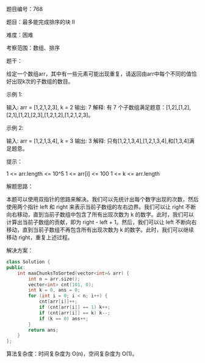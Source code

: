 题目编号：768

题目：最多能完成排序的块 II

难度：困难

考察范围：数组、排序

题干：

给定一个数组arr，其中有一些元素可能出现重复，请返回由arr中每个不同的值恰好出现k次的子数组的数目。

示例 1:

输入: arr = [1,2,1,2,3], k = 2
输出: 7
解释: 有 7 个子数组满足题意：[1,2],[1,2],[2,1],[1,2],[2,3],[1,2,1,2],[1,2,1,2,3]。

示例 2:

输入: arr = [1,2,1,3,4], k = 3
输出: 3
解释: 只有[1,2,1,3,4],[1,2,1,3,4],和[1,3,4]满足题意。

提示：

1 <= arr.length <= 10^5
1 <= arr[i] <= 100
1 <= k <= arr.length

解题思路：

本题可以使用双指针的思路来解决。我们可以先统计出每个数字出现的次数，然后使用两个指针 left 和 right 来表示当前子数组的左右边界。我们可以让 right 不断向右移动，直到当前子数组中包含了所有出现次数为 k 的数字。此时，我们可以计算出当前子数组的贡献，即为 right - left + 1。然后，我们可以让 left 不断向右移动，直到当前子数组不再包含所有出现次数为 k 的数字。此时，我们可以继续移动 right，重复上述过程。

解决方案：

```cpp
class Solution {
public:
    int maxChunksToSorted(vector<int>& arr) {
        int n = arr.size();
        vector<int> cnt(101, 0);
        int k = 0, ans = 0;
        for (int i = 0; i < n; i++) {
            cnt[arr[i]]++;
            if (cnt[arr[i]] == 1) k++;
            if (cnt[arr[i]] == k) k--;
            if (k == 0) ans++;
        }
        return ans;
    }
};
```

算法复杂度：时间复杂度为 O(n)，空间复杂度为 O(1)。